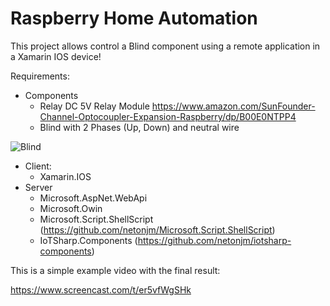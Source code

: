 Raspberry Home Automation
=========================

This project allows control a Blind component using a remote application in a Xamarin IOS device!

Requirements:
- Components
  - Relay DC 5V Relay Module https://www.amazon.com/SunFounder-Channel-Optocoupler-Expansion-Raspberry/dp/B00E0NTPP4
  - Blind with 2 Phases (Up, Down) and neutral wire

![Blind](http://i01.i.aliimg.com/img/pb/743/301/527/527301743_184.jpg) 

- Client:
  - Xamarin.IOS
- Server
  - Microsoft.AspNet.WebApi
  - Microsoft.Owin
  - Microsoft.Script.ShellScript (https://github.com/netonjm/Microsoft.Script.ShellScript)
  - IoTSharp.Components (https://github.com/netonjm/iotsharp-components)

This is a simple example video with the final result:

https://www.screencast.com/t/er5vfWgSHk
